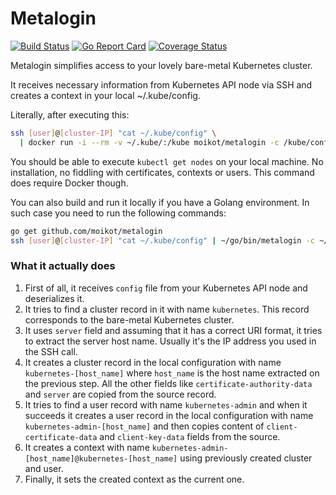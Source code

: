 # Metalogin

[![Build Status](https://travis-ci.org/moikot/metalogin.svg?branch=master)](https://travis-ci.org/moikot/metalogin)
[![Go Report Card](https://goreportcard.com/badge/github.com/moikot/metalogin)](https://goreportcard.com/report/github.com/moikot/metalogin)
[![Coverage Status](https://coveralls.io/repos/github/moikot/metalogin/badge.svg?branch=master)](https://coveralls.io/github/moikot/metalogin?branch=master)

Metalogin simplifies access to your lovely bare-metal Kubernetes cluster.

It receives necessary information from Kubernetes API node via SSH and creates
a context in your local ~/.kube/config.

Literally, after executing this:

```bash
ssh [user]@[cluster-IP] "cat ~/.kube/config" \
  | docker run -i --rm -v ~/.kube/:/kube moikot/metalogin -c /kube/config
```

You should be able to execute `kubectl get nodes` on your local machine.
No installation, no fiddling with certificates, contexts or users.
This command does require Docker though.

You can also build and run it locally if you have a Golang environment.
In such case you need to run the following commands:

```bash
go get github.com/moikot/metalogin
ssh [user]@[cluster-IP] "cat ~/.kube/config" | ~/go/bin/metalogin -c ~/.kube/config

```

### What it actually does
1. First of all, it receives `config` file from your Kubernetes API node and
deserializes it.
2. It tries to find a cluster record in it with name `kubernetes`. This
record corresponds to the bare-metal Kubernetes cluster.
3. It uses `server` field and assuming that it has a correct URI format, it
tries to extract the server host name. Usually it's the IP address you used in
the SSH call.
4. It creates a cluster record in the local configuration with name
`kubernetes-[host_name]` where `host_name` is the host name extracted on
the previous step. All the other fields like `certificate-authority-data`
and `server` are copied from the source record.
5. It tries to find a user record with name `kubernetes-admin` and when it succeeds
it creates a user record in the local configuration with name
`kubernetes-admin-[host_name]` and then copies content of `client-certificate-data`
and `client-key-data` fields from the source.
6. It creates a context with name `kubernetes-admin-[host_name]@kubernetes-[host_name]`
using previously created cluster and user.
7. Finally, it sets the created context as the current one.
